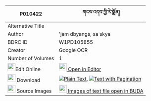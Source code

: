|P010422|གངས་འདབ་ཀྱི་རེ་སྨོན། 
| --- | --- 
|Alternative Title |
|Author| 'jam dbyangs, sa skya
|BDRC ID | W1PD105855
|Creator | Google OCR
|Number of Volumes| 1
|<img width="25" src="https://img.icons8.com/color/25/000000/edit-property.png">Edit Online| [<img width="25" src="https://avatars.githubusercontent.com/u/45091458?s=200&v=4"> Open in Editor](http://editor.openpecha.org/P010422)
|<img width="25" src="https://img.icons8.com/fluent/48/000000/download-2.png"/>  Download | [![](https://img.icons8.com/color/20/000000/txt.png)Plain Text](https://github.com/Openpecha/P010422/releases/download/v1/gang_dab_kyi_remon_plain_P010422.zip), [![](https://img.icons8.com/color/20/000000/txt.png)Text with Pagination](https://github.com/Openpecha/P010422/releases/download/v1/gang_dab_kyi_remon_pages_P010422.zip)
|<img width="25" src="https://img.icons8.com/plasticine/100/000000/pictures-folder.png"/>  Source Images | [<img width="25" src="https://library.bdrc.io/icons/BUDA-small.svg"> Images of text file open in BUDA](https://library.bdrc.io/show/bdr:W1PD105855)
